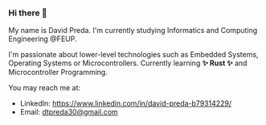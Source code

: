 ### Hi there 👋

My name is David Preda. I'm currently studying Informatics and Computing Engineering @FEUP.

I'm passionate about lower-level technologies such as Embedded Systems, Operating Systems or Microcontrollers.
Currently learning **✨ Rust ✨** and Microcontroller Programming.

You may reach me at:
  - LinkedIn: https://www.linkedin.com/in/david-preda-b79314229/
  - Email: dtpreda30@gmail.com

<!--
**dtpreda/dtpreda** is a ✨ _special_ ✨ repository because its `README.md` (this file) appears on your GitHub profile.

Here are some ideas to get you started:

- 🔭 I’m currently working on ...
- 🌱 I’m currently learning ...
- 👯 I’m looking to collaborate on ...
- 🤔 I’m looking for help with ...
- 💬 Ask me about ...
- 📫 How to reach me: ...
- 😄 Pronouns: ...
- ⚡ Fun fact: ...
-->
